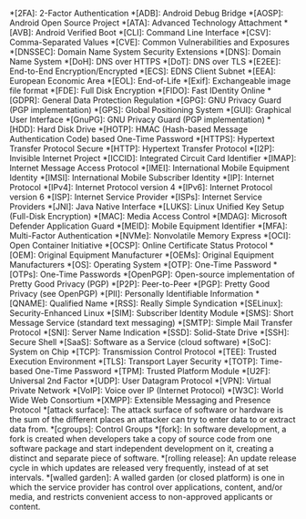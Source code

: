 <!-- markdownlint-disable -->
*[2FA]: 2-Factor Authentication
*[ADB]: Android Debug Bridge
*[AOSP]: Android Open Source Project
*[ATA]: Advanced Technology Attachment
*[AVB]: Android Verified Boot
*[CLI]: Command Line Interface
*[CSV]: Comma-Separated Values
*[CVE]: Common Vulnerabilities and Exposures
*[DNSSEC]: Domain Name System Security Extensions
*[DNS]: Domain Name System
*[DoH]: DNS over HTTPS
*[DoT]: DNS over TLS
*[E2EE]: End-to-End Encryption/Encrypted
*[ECS]: EDNS Client Subnet
*[EEA]: European Economic Area
*[EOL]: End-of-Life
*[Exif]: Exchangeable image file format
*[FDE]: Full Disk Encryption
*[FIDO]: Fast IDentity Online
*[GDPR]: General Data Protection Regulation
*[GPG]: GNU Privacy Guard (PGP implementation)
*[GPS]: Global Positioning System
*[GUI]: Graphical User Interface
*[GnuPG]: GNU Privacy Guard (PGP implementation)
*[HDD]: Hard Disk Drive
*[HOTP]: HMAC (Hash-based Message Authentication Code) based One-Time Password
*[HTTPS]: Hypertext Transfer Protocol Secure
*[HTTP]: Hypertext Transfer Protocol
*[I2P]: Invisible Internet Project
*[ICCID]: Integrated Circuit Card Identifier
*[IMAP]: Internet Message Access Protocol
*[IMEI]: International Mobile Equipment Identity
*[IMSI]: International Mobile Subscriber Identity
*[IP]: Internet Protocol
*[IPv4]: Internet Protocol version 4
*[IPv6]: Internet Protocol version 6
*[ISP]: Internet Service Provider
*[ISPs]: Internet Service Providers
*[JNI]: Java Native Interface
*[LUKS]: Linux Unified Key Setup (Full-Disk Encryption)
*[MAC]: Media Access Control
*[MDAG]: Microsoft Defender Application Guard
*[MEID]: Mobile Equipment Identifier
*[MFA]: Multi-Factor Authentication
*[NVMe]: Nonvolatile Memory Express
*[OCI]: Open Container Initiative
*[OCSP]: Online Certificate Status Protocol
*[OEM]: Original Equipment Manufacturer
*[OEMs]: Original Equipment Manufacturers
*[OS]: Operating System
*[OTP]: One-Time Password
*[OTPs]: One-Time Passwords
*[OpenPGP]: Open-source implementation of Pretty Good Privacy (PGP)
*[P2P]: Peer-to-Peer
*[PGP]: Pretty Good Privacy (see OpenPGP)
*[PII]: Personally Identifiable Information
*[QNAME]: Qualified Name
*[RSS]: Really Simple Syndication
*[SELinux]: Security-Enhanced Linux
*[SIM]: Subscriber Identity Module
*[SMS]: Short Message Service (standard text messaging)
*[SMTP]: Simple Mail Transfer Protocol
*[SNI]: Server Name Indication
*[SSD]: Solid-State Drive
*[SSH]: Secure Shell
*[SaaS]: Software as a Service (cloud software)
*[SoC]: System on Chip
*[TCP]: Transmission Control Protocol
*[TEE]: Trusted Execution Environment
*[TLS]: Transport Layer Security
*[TOTP]: Time-based One-Time Password
*[TPM]: Trusted Platform Module
*[U2F]: Universal 2nd Factor
*[UDP]: User Datagram Protocol
*[VPN]: Virtual Private Network
*[VoIP]: Voice over IP (Internet Protocol)
*[W3C]: World Wide Web Consortium
*[XMPP]: Extensible Messaging and Presence Protocol
*[attack surface]: The attack surface of software or hardware is the sum of the different places an attacker can try to enter data to or extract data from.
*[cgroups]: Control Groups
*[fork]: In software development, a fork is created when developers take a copy of source code from one software package and start independent development on it, creating a distinct and separate piece of software.
*[rolling release]: An update release cycle in which updates are released very frequently, instead of at set intervals.
*[walled garden]: A walled garden (or closed platform) is one in which the service provider has control over applications, content, and/or media, and restricts convenient access to non-approved applicants or content.
